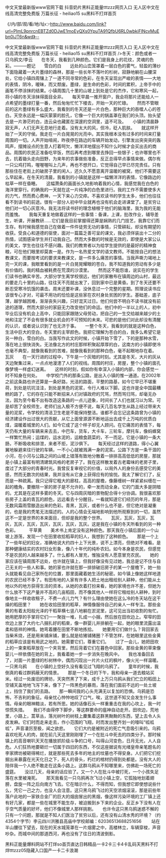 中文天堂最新版www官网下载
抖音奶片黑料正能量tttzzz网页入口
无人区中文在线高清完整免费版
万篇长征 - heiliao15 su黑料不打烊首页


《/内/部/观/看/地/址👉http://www.baidu.com/link?url=PImL9pnrcnEBTZd0DJwE1moEyQXs0YpuTA91QfbU6RL0wbkiFlNcvMuEbn0iJT6n&wd》--

中文天堂最新版www官网下载
抖音奶片黑料正能量tttzzz网页入口
无人区中文在线高清完整免费版
万篇长征 - heiliao15 su黑料不打烊首页
/>冬天：颜色或者一只乌鸦文/李云　　在冬天，我看到几种颜色。它们是我身上的花纹，灵魂的色彩。———题记　　雪白的白　　远处的山峦笼罩着一层白色的雾气，轻盈的薄纱下面隐藏着一大片墨绿的森林，那是一些长年不落叶的杉树，寂静地躺在山腰深处，它给小镇四周镶上了一道不同寻常的色彩，在冬天呈现出严峻的表情——大地的表情，阴冷，暧昧，而又颓废。墨绿，是生命的色彩，时间的累积，上帝手中的画笔不停涂抹的结果。小镇周围几十里的山坡上到处是它的杰作，它和寒风一起，将小镇的冬天涂抹得面目全非。　　每天早晨一推开窗户，我会将那片还能给人一点希望的墨绿打量一番，然后匆匆忙忙下楼去，开始一天的忙碌。　　然而不管眼前的这片墨绿有多么盛大，我看到的冬天还是一片白色，那种巨大的吞噬人心的苍白。天空永远是一幅灰蒙蒙的脸孔，它像一个巨大的锅盖罩在我们的头顶。抬头望去是一片渺茫的白，连云朵也藏匿在深邃的空洞里，遥不可及。　　小镇的清晨静寂无声，人们无声无息地行走着。没有太大的风，但冷，砭人肌肤。　　就这样开始了一天的守侯。我走在一片白晃晃的光亮中。其实我根本没有过多的时间来打量周围的一切。人声开始喧闹，昨夜停在路边的车辆开始发动，引擎发出突突突的轰鸣声，摆摊设点的生意人打着呵欠，懒洋洋地摆出不知什么时候才会买出去的商品。周围的农民正准备吃早饭，然后再考虑到哪里去挣回一些银子；也许哪里也不去，抗着锄头走向田野，为来年的农事做些准备，反正总得早点事情来做。偶尔有一只公鸡打鸣，喔喔喔叫上几声，再也不想开口，它觉得自己早已尽完责任。只有那些住在老街上的破房子里的闲人，还久久不愿意离开温暖的被窝，他们不需要这么早起来。在冬天的清晨，我看到的小镇就是这样一幅懒洋洋的表情，它像路边的枯草一样在昏睡。　　这幅萧条的画面长久地影响着我的心情，我感觉我在白色的海洋里穿行。的确我的一天就在这一片纯净的白色里进行。我的工作不需要使多大的力气，然而费心费神，一天下来心力交瘁。不喜欢读书的学生太多，他们也往往看不到读书的前途。很有一部分人初中毕业就再也没有机会走进课堂了。是贫穷让他们对一切心灰意冷。我无法将读书好的理念植根于他们的脑海里，我为我的无能而羞愧。　　我每天重复地做着这样的一些事情：备课，上课，批改作业，辅导差生，听课，开展教研……它们是我目前掌握得还算是娴熟的几门技艺，我靠它们而生存。有时候我感觉自己在做着一件件徒劳无功的事情，只管耕耘，却没有期望的收获。受良心和道德的驱使，面对一篇篇乏善可呈的课文，我必须佯装出十二分的热情，试图感染学生并打动我自己。然而大多数的时候是无效的，即使是大家公认的美文，学生也往往不感兴趣。我们的教育者以为给学生提供的是最好的精神食粮，可在他们眼里却莫衷一是。作为一名热爱文学的语文教师。不能按自己的想法教课文，而要按考试的要求来教课文，是一件多么痛苦的事情。当我声嘶力竭地上完一天的课，我眼里看到的是一片白晃晃耀眼的苍白，我不知道我的劳动有多少是有价值的。我的精血被耗费在荒漠的沙漠里。　　然而这不能怨谁，说实在的学生们读书也确实辛苦。大部分学生离学校很远，他们的家散布在镇周边的山村，最远的要走几十里的山路，往往天不亮就出发了，回到家中已是黄昏。到了冬天还要不断忍受寒冷饥饿的袭击。周末还要补课，没休息过一个完整的星期。照理说读书应该很专心才对，可最不用功的恰恰是这些家在农村身处贫困的学生。基础差，底子薄，越学越困难，渐渐丧失兴趣，只好混天过日。他们何尝不明白不读书就没有前途的道理，然而大部分的家庭无力改变他们的命运。他们中的一半以上的人，初中毕业后没有机会上高中，只能回家跟随父母劳动，把自己的一生交给越来越少的土地和注定了不会有很多就业机会的不可预知的未来。可悲的是他们对此却没有清醒的认识，或者说认识到了也无济于事。　　一整个冬天，我看到的就是这种白色，生活中巨大的空白，冬天里的主宰颜色。我把它理解为苍白的白，我多么希望它是另一种白，雪白的白。当我写作此文的时候，小镇开始下雪了，下的是那种水雪，落在地上很快消失。无法像北方的村庄那样积聚起厚厚的白，这南方的小镇即使冷也毫不典型，就像我看到的苦难，就像我看到的那种白色，毫不起眼地存在着。　　瓦灰　　在一天行进的过程中，下午是一个灰暗的时刻。尤其是冬天，大片的灰从天边聚集过来，一点点地漫漶了人们的视线。周围的村庄，房屋，整个小镇的面孔像梦境一样虚幻迷离。　　这样的时刻，假如你有幸深入小镇的内部，你会感觉一时不知身在何处。　　中学校门外的那条公路，是出入小镇的惟一通道。在2002年之前这条路也许还算是一条好路，光洁的路面，平整的路基，如今它早已不堪重荷，到处是坑坑洼洼，到处是黑色的泥浆，令行人难以下脚。这也许是全中国最糟糕的路了，它的存在只能不断招来人们对镇政府的咒骂，然而骂归骂，却毫无办法，因为至今看不出有改造这条路的一点儿迹象，时间长了人们也就习以为常。可是却苦了全校师生，老师们出入极不方便不说，每天几百名学生从路上经过带来大量的泥浆，令学校的清洁卫生老是不能保持整洁。谁都不会忘记这条路曾为小镇的经济建设作出过很大的贡献，从它上面曾源源不断地运出去成千上万吨的优质白煤，温暖着城里的人们。如今它成了这个样子却无人顾问。在它痛苦的表情下，每天仍有大量的车辆来来去去，中巴车，货车，大卡车，三轮车，摩托车，像蚂蜂窝一样繁忙热闹；运煤的，运水泥的，运粮食蔬菜的，不一而足。它是小镇的一条大肠，不断吸收和排泄，来者不拒，泥沙俱下。　　每天经过这样的道路，得小心翼翼地躲避来往行驶的车辆，一不小心就被溅满一身的泥浆。公路下方是一条干涸的小河，在小河与公路之间的山坡上错落有致地分散着一排排高高低低的房屋，那就是小镇上最富有明清建筑风格的老房子了。我在这样散发着古老霉味的老房子里，度过了大部分的青春时光。我曾反复审视它的价值，以局外人的身份去感受它的美感，然而无数次的结果，我并没有从它身上获得应有的愉悦。我太了解它们了，反而是一种疏离。我只记得它粗大的廊柱，高高的屋檐，像藤缠树一样紧紧纠缠在一起的檐角，要撤除一家的房子是不允许的，牵一发而动全身。它的门面大多是阴暗的。尤其是在这样多雾的冬天。它与四周灰暗的景物配合得十分协调。我很喜欢那些房子上盖的青瓦的颜色，远远看去十分醒目。一看就知道它们经历的年月，那是无数风霜雨雪酿造出来的色彩。青黑，瓦灰，或者什么也不是，但它绝对是凝重的，也是我的秃笔无法描述的。人的心情会无端地影响到他所观察到的一切，虽然这不一定是世界的本来面目，但却是我的整个世界。　　瓦灰，瓦灰，瓦灰，瓦灰，瓦灰，瓦灰，瓦灰，瓦灰，瓦灰，瓦灰。这是我在小镇的冬天所看到的另一种色彩。　　　干草黄　　美术书上肯定没有这种颜色。那天我在小镇后面的一个山坡上游荡，发现一个在田里收拾稻草的妇人，我想到了这种颜色。　　那是一个上了一些年纪的妇女，准确地说大约四十上下光景，说不上漂亮，但绝对不难看。是那种健康结实的农村妇女形象，像八十年代的纯朴农妇。如今本身是农民，但感觉不是农民的人越来越多了。什么都有人冒充，惟独没有人愿意冒充农民。　　她的家应该在镇周围不远处，也许就在镇上，但我好像没有见过她，我总是记不住与自己无关的一些人和事。她的家也许就在那一排排破旧房子的某一个屋檐下，她一抬头就能看见自己家所在的位置，那里面藏着她生活的秘密。如今镇上像她这样地道的农民已经不多了。有田有地的人家有许多人把土地出租给别人耕种，他们能从土地以外的地方获得生活的资本。从她的衣着打扮来看，她的家境也许不差，但她为什么放不下这产量并不高的几亩稻田，而不像其他人一样将它租给别人耕种，到时像地主一样收收租子，不费一点儿力气？有什么理由使她在这么冷的冬天站在这干燥的稻田里？　　她在收拾田里的稻草，神情像服侍自己的亲人一样专注。那些金黄的有着太阳般光泽的干稻草横七竖八地躺在淤泥里，这可见出当初收割的匆忙。她用肥厚的手掌将它们一一聚拢一堆，扎成一小捆，然后放在田坎边上。窄窄的田坎边上放了大约七八捆扎好的稻束，像一群婴儿并排躺在一起，她的眼里流露出温柔和慈祥的神情。她弯着腰在田里不断地拣拾。　　她要用它们做什么？背回家去当柴禾烧，还是用来铺床铺，要么就是给猪铺猪圈？不管怎样，在她眼里这些金黄的稻草应该是有用武之地的。她需要它们，尊重它们。　　过了一会儿，她把田坎上的一束束稻草放在一个夹背里，然后背着它们在暮色中回家。那些金黄的草束像婴儿一样依偎在她的背上，我看着她一步一步消失在晚风中。　　我也准备回去了，对面一片墨绿的杉树林中，偶而闪现出一片片火红的枫叶，像火光一样温暖。　　一只黑乌鸦　　在小镇的上空好久没有看见过飞翔的乌鸦了。　　童年的时候，我倒真的看过群鸦蔽天的情景。　　那是一个冬日的下午，我和母亲一道去粮站买米。经过一处废旧的牌坊，天突然黑了下来，成千上万只乌鸦从我们伫立的稻田上空铺天盖地地飞泻下来，像下了一阵黑色的暴雨，落在我们面前不远的一处土坡上，挡住了我们的去路。　　那一瞬间我的心头充满无以复加的恐惧。乌鸦是恐怖，不吉利的象征。母亲忧心忡忡地叹了口气，唉，这世道不知又会发生什么事情。母亲的眼神黯淡，若有所思。她的话像石头一样重重击在我的心坎上，我一时惊慌失措。　　我们不由得停下脚步，等这群要命的瘟神自动走开。田坎边，荒地里，小路上，蒿草丛，落光树叶的树枝上麇集着这群黑黝黝的东西，望上去令人头皮发麻。它们时而走来走去，作小范围的飞翔，时而发出整齐划一的嚎叫“呱呱呱”，声音凄厉至极，闻之欲悲。　　它们大约是被附近的死亡气息吸引来的。乌鸦喜欢吃死人的肉，就在前几天这里刚刚埋了一个在批斗中死去的四类分子。那时候镇上的高音喇叭天天在播放抓阶级斗争的口号，叫得山河变色，日月无光，人人自危。人们狂热地要砸烂一切属于四旧的东西，不仅这座据说有光绪皇帝亲笔题名的李家牌坊被砸得稀烂，就是那些死去多年的地主的坟墓也不得安身。人们把它们挖掘出来暴露在光天化日之下，死人的骨头，朽烂的棺材扔得到处都是。没有大人的陪伴我一个人绝不敢走在这条小路上。这群乌鸦从不知哪里来，仿佛赴一场死亡的盛筵。　　没过几天，母亲的话应验了。又一个人在批斗中被打死，一个小孩失足落在水里被淹死。　　那天我看见一只乌鸦再次飞过小镇上空，它孤独地划着翅膀，盘旋一阵之后向南方飞去。它在暗示什么，不得而知，但我想它即使想说些什么，凭它一己之力，也没人会注意。这只黑乌鸦飞过的天空浓烟滚滚，那是前些年落户此地的一家铁合金厂的巨大的烟囱冒出的黑烟，像这样污染环境的工厂镇上还有好几家，都是一些在城里不能生存，被迫搬到乡下来的企业。反正乡下没有人在乎空气质量的好坏，他们不像城里人那样挑剔。　　也许令这只黑乌鸦迷惑不解的只有一个问题，那就是不知人们医治了贫穷以后，还有没有山清水秀的环境？（约4354个字节）李云四川洪雅县高庙中学校邮编：62036513688251656
　　站在半山腰往下望去，现在的天水城笼罩在一片烟雾之中，高楼林立，车辆穿梭，声音吵杂。而城中间的那道西河，再也没有了往日的清波倒影。





黑料正能量爆料网站不打烊so首页直达日韩精品一卡2卡三卡4卡乱码天黑料不打烊tttzzz05隐藏入口国产一卡二卡浪潮

